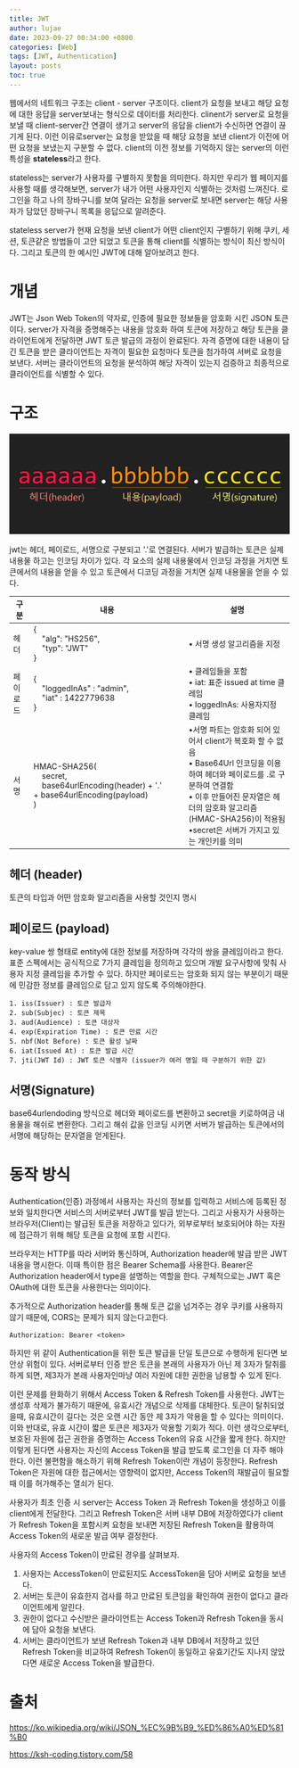 ```yaml
---
title: JWT
author: lujae
date: 2023-09-27 00:34:00 +0800
categories: [Web]
tags: [JWT, Authentication]
layout: posts
toc: true
---
```


웹에서의 네트워크 구조는 client - server 구조이다. client가 요청을 보내고 해당 요청에 대한 응답을 server보내는 형식으로 데이터를 처리한다. clinent가 server로 요청을 보낼 때 client-server간 연결이 생기고 server의 응답을 client가 수신하면 연결이 끊기게 된다. 이런 이유로server는 요청을 받았을 때 해당 요청을 보낸 client가 이전에 어떤 요청을 보냈는지 구분할 수 없다. client의 이전 정보를 기억하지 않는 server의 이런 특성을 **stateless**라고 한다.

stateless는 server가 사용자를 구별하지 못함을 의미한다. 하지만 우리가 웹 페이지를 사용할 때를 생각해보면, server가 내가 어떤 사용자인지 식별하는 것처럼 느껴진다. 로그인을 하고 나의 장바구니를 보여 달라는 요청을 server로 보내면 server는 해당 사용자가 담았던 장바구니 목록을 응답으로 알려준다.

stateless server가 현재 요청을 보낸 client가 어떤 client인지 구별하기 위해 쿠키, 세션, 토큰같은 방법들이 고안 되었고 토큰을 통해 client를 식별하는 방식이 최신 방식이다. 그리고 토큰의 한 예시인 JWT에 대해 알아보려고 한다.

# 개념

JWT는 Json Web Token의 약자로, 인증에 필요한 정보들을 암호화 시킨 JSON 토큰이다. server가 자격을 증명해주는 내용을 암호화 하여 토큰에 저장하고 해당 토큰을 클라이언트에게 전달하면 JWT 토큰 발급의 과정이 완료된다. 자격 증명에 대한 내용이 담긴 토큰을 받은 클라이언트는 자격이 필요한 요청마다 토큰을 첨가하여 서버로 요청을 보낸다. 서버는 클라이언트의 요청을 분석하여 해당 자격이 있는지 검증하고 최종적으로 클라이언트를 식별할 수 있다.

# 구조

![jwt](./image/jwt/jwt_structure.png)

jwt는 헤더, 페이로드, 서명으로 구분되고 '.'로 연결된다. 서버가 발급하는 토큰은 실제 내용물 하고는 인코딩 차이가 있다. 각 요소의 실제 내용물에서 인코딩 과정을 거치면 토큰에서의 내용을 얻을 수 있고 토큰에서 디코딩 과정을 거치면 실제 내용물을 얻을 수 있다.

| 구분     | 내용                                                                                                       | 설명                                                                                                                                                                                                                                                            |
| -------- | ---------------------------------------------------------------------------------------------------------- | --------------------------------------------------------------------------------------------------------------------------------------------------------------------------------------------------------------------------------------------------------------- |
| 헤더     | {<br />    "alg": "HS256",<br />    "typ": "JWT"<br />}                                                    | • 서명 생성 알고리즘을 지정                                                                                                                                                                                                                                     |
| 페이로드 | {<br />    "loggedInAs" : "admin",<br />    "iat" : 1422779638<br />}                                      | • 클레임들을 포함<br />• iat: 표준 issued at time 클레임<br />• loggedInAs: 사용자지정 클레임                                                                                                                                                                   |
| 서명     | HMAC-SHA256(<br />    secret,<br />    base64urlEncoding(header) + '.' + base64urlEncoding(payload)<br />) | •서명 파트는 암호화 되어 있어서 client가 복호화 할 수 없음<br />• Base64Url 인코딩을 이용하여 헤더와 페이로드를 .로 구분하여 연결함<br />• 이후 만들어진 문자열은 헤더의 암호화 알고리즘(HMAC-SHA256)이 적용됨 <br />•secret은 서버가 가지고 있는 개인키를 의미 |

## 헤더 (header)

토큰의 타입과 어떤 암호화 알고리즘을 사용할 것인지 명시

## 페이로드 (payload)

key-value 쌍 형태로 entity에 대한 정보를 저장하며 각각의 쌍을 클레임이라고 한다. 표준 스펙에서는 공식적으로 7가지 클레임을 정의하고 있으며 개발 요구사항에 맞춰 사용자 지정 클레임을 추가할 수 있다. 하지만 페이로드는 암호화 되지 않는 부분이기 때문에 민감한 정보를 클레임으로 담고 있지 않도록 주의해야한다.

```
1. iss(Issuer) : 토큰 발급자
2. sub(Subjec) : 토큰 제목
3. aud(Audience) : 토큰 대상자
4. exp(Expiration Time) : 토큰 만료 시간
5. nbf(Not Before) : 토큰 활성 날짜
6. iat(Issued At) : 토큰 발급 시간
7. jti(JWT Id) : JWT 토큰 식별자 (issuer가 여러 명일 때 구분하기 위한 값)
```

## 서명(Signature)

base64urlendoding 방식으로 헤더와 페이로드를 변환하고 secret을 키로하여금 내용물을 해쉬로 변환한다. 그리고 해쉬 값을 인코딩 시키면 서버가 발급하는 토큰에서의 서명에 해당하는 문자열을 얻게된다.

# 동작 방식

Authentication(인증) 과정에서 사용자는 자신의 정보를 입력하고 서비스에 등록된 정보와 일치한다면 서비스의 서버로부터 JWT를 발급 받는다. 그리고 사용자가 사용하는 브라우저(Client)는 발급된 토큰을 저장하고 있다가, 외부로부터 보호되어야 하는 자원에 접근하기 위해 해당 토큰을 요청에 포함 시킨다.

브라우저는 HTTP를 따라 서버와 통신하며, Authorization header에 발급 받은 JWT 내용을 명시한다. 이때 특이한 점은 Bearer Schema를 사용한다. Bearer은 Authorization header에서 type을 설명하는 역할을 한다. 구체적으로는 JWT 혹은 OAuth에 대한 토큰을 사용한다는 의미이다.

추가적으로 Authorization header를 통해 토큰 값을 넘겨주는 경우 쿠키를 사용하지 않기 때문에, CORS는 문제가 되지 않는다고한다.

```
Authorization: Bearer <token>
```

하지만 위 같이 Authentication을 위한 토큰 발급을 단일 토큰으로 수행하게 된다면 보안상 위험이 있다. 서버로부터 인증 받은 토큰을 본래의 사용자가 아닌 제 3자가 탈취를 하게 되면, 제3자가 본래 사용자인마냥 여러 자원에 대한 권한을 남용할 수 있게 된다.

이런 문제를 완화하기 위해서 Access Token & Refresh Token를 사용한다. JWT는 생성후 삭제가 불가하기 때문에, 유효시간 개념으로 삭제를 대체한다. 토큰이 탈취되었을때, 유효시간이 길다는 것은 오랜 시간 동안 제 3자가 악용을 할 수 있다는 의미이다. 이와 반대로, 유효 시간이 짧은 토큰은 제3자가 악용할 기회가 적다. 이런 생각으로부터, 보호된 자원에 접근 권한을 증명하는 Access Token의 유효 시간을 짧게 한다. 하지만 이렇게 된다면 사용자는 자신의 Access Token을 발급 받도록 로그인을 더 자주 해야한다. 이런 불편함을 해소하기 위해 Refresh Token이란 개념이 등장한다. Refresh Token은 자원에 대한 접근에서는 영향력이 없지만, Access Token의 재발급이 필요할 때 이를 허가해주는 열쇠가 된다.

사용자가 최초 인증 시 server는 Access Token 과 Refresh Token을 생성하고 이를 client에게 전달한다. 그리고 Refresh Token은 서버 내부 DB에 저장하였다가 client가 Refresh Token을 포함시켜 요청을 보내면 저장된 Refresh Token을 활용하여 Access Token의 새로운 발급 여부 결정한다.

사용자의 Access Token이 만료된 경우를 살펴보자.

1. 사용자는 AccessToken이 만료된지도 AccessToken을 담아 서버로 요청을 보낸다.
2. 서버는 토큰이 유효한지 검사를 하고 만료된 토큰임을 확인하여 권한이 없다고 클라이언트에게 알린다.
3. 권한이 없다고 수신받은 클라이언트는 Access Token과 Refresh Token을 동시에 담아 요청을 보낸다.
4. 서버는 클라이언트가 보낸 Refresh Token과 내부 DB에서 저장하고 있던 Refresh Token을 비교하여 Refresh Token이 동일하고 유효기간도 지나지 않았다면 새로운 Access Token을 발급한다.

# 출처

https://ko.wikipedia.org/wiki/JSON_%EC%9B%B9_%ED%86%A0%ED%81%B0

https://ksh-coding.tistory.com/58
